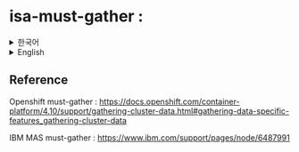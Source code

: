 # isa-must-gather : 
<details>
<summary>한국어</summary>

must-gather는 openshift cluster 및 위에 배포된 MAS Application 로그를 추출할수 있는 client tool 입니다.

Openshift must-gather : https://docs.openshift.com/container-platform/4.10/support/gathering-cluster-data.html#gathering-data-specific-features_gathering-cluster-data

IBM MAS must-gather : https://www.ibm.com/support/pages/node/6487991

## 용도
문제 발생시, MUST-GATHER를 이용해서 openshift 및 MAS 관련 로그를 추출하는 troubleshooting 용도 사용됩니다.
log 추출을 위해서 위 링크에 명시된 명령어를 찾아서 입력해야하나, 이런 불편함을 감소하기 위해서 isa-must-gather라는 tool을 만들었다.

## 사용방법
[1] script를 받아서 서버에 설치한다.

[1.1] Git clone 하기
```
#원하는 directory로 이동후, 
git clone https://github.com/isaaclee1001/isa-must-gather.git
```
[1.2] Release에서 다운로드하기

![release download](https://github.com/isaaclee1001/isa-must-gather/blob/main/readme_image_release.png)


[2]실행하기
shell sciprt 받은 directory = must-gather  LOG 다운받는 directory

```
sh isa-must-gather.sh
```
log 추출을 기다린다.

[3] Option 설명

```
MAS COMPONENTS:

1. MAS application  <--- MAS 전체 관련 로그 추출
2. MAS Core         <--- CORE 관련 로그만 추출
3. MAS Manage
4. MAS Health
5. Exit
- - - - - - - - - - - - - -
Which MAS component log do you need? ( 1 ~ 5 ):  1
Please Input MAS Instance ID: inst      <------ MAS Instance명 입력 : 현재 설치 instance 명 = inst
Include Openshift Cluster logs (Y/N)? Y   <------ openshift log 필요시 : yes
```
💡 현재 어는 부분이 문제 일지 모를 경우 -> Openshift 전체, MAS 전체 로그 추출, option은 아래와 같다
1. MAS Application
2. MAS instance ID : inst 
3. Openshift clust log : yes

## 미작동시..
 위 Shell script미작동시,
1. 원하는 directory 진입
2. 아래 명령어 실행
```
oc adm must-gather --dest-dir=./$FILE_PREFIX$(date "+%Y%m%d") --image-stream=openshift/must-gather --image=quay.io/aiasupport/must-gather -- gather -cgl --mas-instance-id inst
```
-> 아래 명령어는 OPENSHIFT cluster & MAS application 전체 log를 추출하는 명령어이다. openshift & MAS 관련 모든 log를 추출하는 관계로 시간이 소요된다.
</details>

<details>
<summary> English </summary>

## Aim
After running countless number of times must-gather commands, I must have all of the must-gather commands at the back of my mind. But, it never sticks arounds and I have to constantly refer to Redhat  or IBM MAS documentation for the must-gather command.

isa-must-gather is a friendly cli tool that receives inputs and run Openshift's must-gather command accordingly. No more pains of referring to the Redhat or IBM documentations.

Most importantly, the initial version is focused towards collecting MAS data.

## Who should use it?
If you are MAS admin, developer , devops that need to run must-gather commands.

## How to install
Not much of installation.
Simpl,
1. download the shell script
2. copy the script to cluster

## How To Run
### Method 1: simply run the script
Go to destination directory, and run the script.
```
sh isa-must-gather.sh
```
(-) Cannot run this script anywhere
This method is not flexible. You need to remember the location of the script

### Method 2: Create Symbolic Link
2.1. Create Symbolic Link
````
sudo ln -s /path/to/run_must_gather.sh /usr/local/bin/runMustGather
````
With above method, 
2.2. 
```

```

</details>

## Reference 
Openshift must-gather : https://docs.openshift.com/container-platform/4.10/support/gathering-cluster-data.html#gathering-data-specific-features_gathering-cluster-data

IBM MAS must-gather : https://www.ibm.com/support/pages/node/6487991
